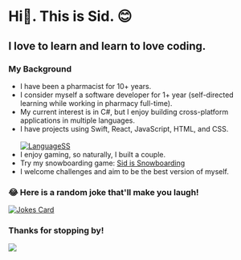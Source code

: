 # Hi👋. This is Sid. :blush: 
## I love to learn and learn to love coding.
### My Background
 
- I have been a pharmacist for 10+ years.
- I consider myself a software developer for 1+ year (self-directed learning while working in pharmacy full-time).
- My current interest is in C#, but I enjoy building cross-platform applications in multiple languages.
- I have projects using Swift, React, JavaScript, HTML, and CSS.<br><br>
 [![LanguageSS](https://user-images.githubusercontent.com/72266833/183257774-aa277194-23b8-4d28-b703-9745968ab056.png)](http://ionicabizau.github.io/github-profile-languages/?user=isthissid)
- I enjoy gaming, so naturally, I built a couple.  
- Try my snowboarding game: [Sid is Snowboarding](https://www.isthissid.com/post/snowboarding-game)
- I welcome challenges and aim to be the best version of myself.

### 😂 Here is a random joke that'll make you laugh!
[![Jokes Card](https://readme-jokes.vercel.app/api)](https://github.com/ABSphreak/readme-jokes)
### Thanks for stopping by!<br>
[![](https://komarev.com/ghpvc/?username=isthissid&color=ff69b4)](https://github.com/antonkomarev/github-profile-views-counter)

<!--
**IsthisSid/IsthisSid** is a ✨ _special_ ✨ repository because its `README.md` (this file) appears on your GitHub profile.

Here are some ideas to get you started:

- 🔭 I’m currently working on ...

- 👯 I’m looking to collaborate on ...
- 🤔 I’m looking for help with ...
- 💬 Ask me about ...
- 📫 How to reach me: ...
- 😄 Pronouns: ...
- ⚡ Fun fact: ...
-->
